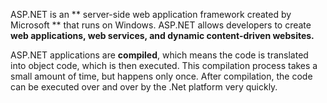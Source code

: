 ASP.NET is an ** server-side web application framework created by Microsoft ** that runs on Windows. ASP.NET allows developers to create **web applications, web services, and dynamic content-driven websites.**

ASP.NET applications are **compiled**, which means the code is translated into object code, which is then executed. This compilation process takes a small amount of time, but happens only once. After compilation, the code can be executed over and over by the .Net platform very quickly.